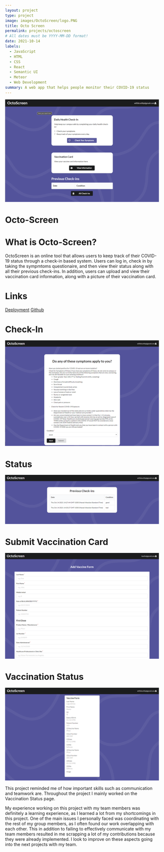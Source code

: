 ```yaml
---
layout: project
type: project
image: images/OctoScreen/logo.PNG
title: Octo Screen
permalink: projects/octoscreen
# All dates must be YYYY-MM-DD format!
date: 2021-10-14
labels:
  - JavaScript
  - HTML
  - CSS
  - React
  - Semantic UI
  - Meteor
  - Web Development
summary: A web app that helps people monitor their COVID-19 status
--- 
```


<img class="ui image" src="../images/OctoScreen/Landing.PNG">

<h1>Octo-Screen</h1>

<h1>What is Octo-Screen?</h1>

OctoScreen is an online tool that allows users to keep track of their COVID-19 status through a check-in based system. Users can log in, check in by taking the sympmtoms questionaire, and then view their status along with all their previous check-ins. In addition, users can upload and view their vaccination card information, along with a picture of their vaccination card.

<h1>Links</h1>

[Deployment](octo-screen.meteorapp.com)
[Github](https://github.com/ics491-kkj/octo-screen)

<h1>Check-In</h1>

<img class="ui image" src="../images/OctoScreen/CheckIn.PNG">

<h1>Status</h1>

<img class="ui image" src="../images/OctoScreen/Status.PNG">

<h1>Submit Vaccination Card</h1>

<img class="ui image" src="../images/OctoScreen/VaccinationSubmit.PNG">

<h1>Vaccination Status</h1>

<img class="ui image" src="../images/OctoScreen/VaccinationCard.PNG">

This project reminded me of how important skills such as communication and teamwork are. Throughout the project I mainly worked on the Vaccination Status page. 

My experience working on this project with my team members was definitely a learning experience, as I learned a lot from my shortcomings in this project. One of the main issues I personally faced was coordinating with the rest of my group members, as I often found our work overlapping with each other. This in addition to failing to effectively communicate with my team members resulted in me scrapping a lot of my contributions because they were already implemented. I look to improve on these aspects going into the next projects with my team.